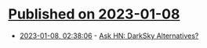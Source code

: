 # [Published on 2023-01-08](index.md)

* [2023-01-08, 02:38:06](https://news.ycombinator.com/item?id=34295443) - [Ask HN: DarkSky Alternatives?](https://news.ycombinator.com/item?id=34295443)

